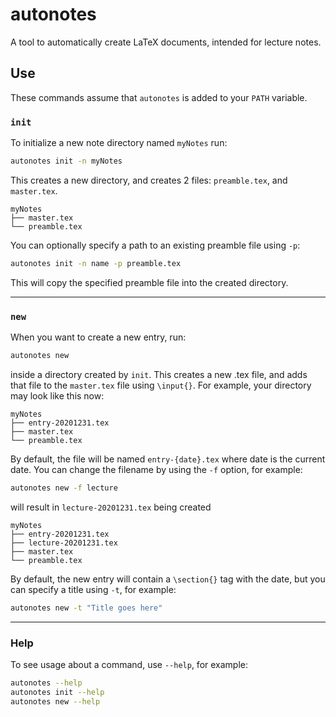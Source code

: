 # autonotes

A tool to automatically create LaTeX documents, intended for lecture notes.

## Use

These commands assume that `autonotes` is added to your `PATH` variable.

### `init`

To initialize a new note directory named `myNotes` run:

```bash
autonotes init -n myNotes
```

This creates a new directory, and creates 2 files: `preamble.tex`, and `master.tex`.

```
myNotes
├── master.tex
└── preamble.tex
```

You can optionally specify a path to an existing preamble file using `-p`:

```bash
autonotes init -n name -p preamble.tex
```

This will copy the specified preamble file into the created directory.

---

### `new`

When you want to create a new entry, run:

```bash
autonotes new
```

inside a directory created by `init`.
This creates a new .tex file, and adds that file to the `master.tex` file using `\input{}`.
For example, your directory may look like this now:

```
myNotes
├── entry-20201231.tex
├── master.tex
└── preamble.tex
```

By default, the file will be named `entry-{date}.tex` where date is the current date.
You can change the filename by using the `-f` option, for example:

```bash
autonotes new -f lecture
```

will result in `lecture-20201231.tex` being created

```
myNotes
├── entry-20201231.tex
├── lecture-20201231.tex
├── master.tex
└── preamble.tex
```

By default, the new entry will contain a `\section{}` tag with the date, but you can specify a title using `-t`, for example:

```bash
autonotes new -t "Title goes here"
```

---

### Help

To see usage about a command, use `--help`, for example:

```bash
autonotes --help
autonotes init --help
autonotes new --help
```
